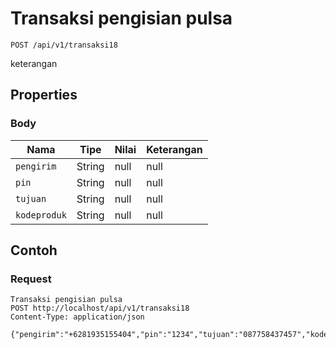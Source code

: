 # Transaksi pengisian pulsa
```http
POST /api/v1/transaksi18
```
keterangan
## Properties
### Body
Nama | Tipe | Nilai | Keterangan
--- | --- | --- | ---
<code>pengirim</code> | String | null | null
<code>pin</code> | String | null | null
<code>tujuan</code> | String | null | null
<code>kodeproduk</code> | String | null | null
## Contoh
### Request
```http
Transaksi pengisian pulsa
POST http://localhost/api/v1/transaksi18
Content-Type: application/json

{"pengirim":"+6281935155404","pin":"1234","tujuan":"087758437457","kodeproduk":"test5"}
```

